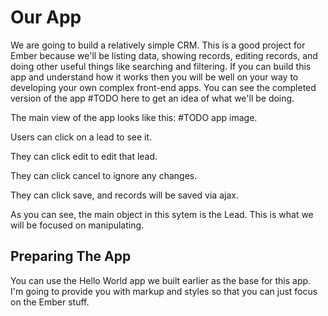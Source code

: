 # Our App

We are going to build a relatively simple CRM. This is a good project for Ember because we'll be listing data, showing records, editing records, and doing other useful things like searching and filtering. If you can build this app and understand how it works then you will be well on your way to developing your own complex front-end apps. You can see the completed version of the app #TODO here to get an idea of what we'll be doing.

The main view of the app looks like this: #TODO app image.

Users can click on a lead to see it.

They can click edit to edit that lead.

They can click cancel to ignore any changes.

They can click save, and records will be saved via ajax.

As you can see, the main object in this sytem is the Lead. This is what we will be focused on manipulating.

## Preparing The App

You can use the Hello World app we built earlier as the base for this app. I'm going to provide you with markup and styles so that you can just focus on the Ember stuff.
